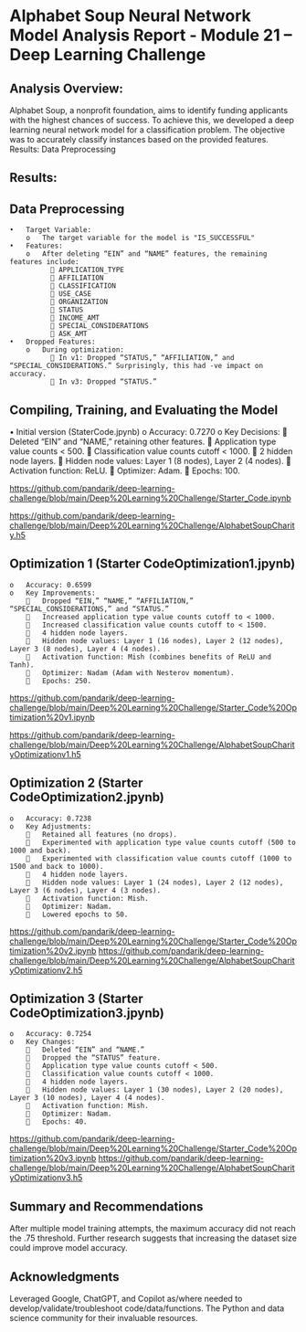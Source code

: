 # Alphabet Soup Neural Network Model Analysis Report - Module 21 – Deep Learning Challenge


## Analysis Overview:
Alphabet Soup, a nonprofit foundation, aims to identify funding applicants with the highest chances of success. To achieve this, we developed a deep learning neural network model for a classification problem. The objective was to accurately classify instances based on the provided features.
Results: Data Preprocessing


## Results: 
## Data Preprocessing
    •	Target Variable:
        o	The target variable for the model is "IS_SUCCESSFUL"
    •	Features:
        o	After deleting “EIN” and “NAME” features, the remaining features include:
              	APPLICATION_TYPE
              	AFFILIATION
              	CLASSIFICATION
              	USE_CASE
              	ORGANIZATION
              	STATUS
              	INCOME_AMT
              	SPECIAL_CONSIDERATIONS
              	ASK_AMT
    •	Dropped Features:
        o	During optimization:
              	In v1: Dropped “STATUS,” “AFFILIATION,” and “SPECIAL_CONSIDERATIONS.” Surprisingly, this had -ve impact on accuracy.
              	In v3: Dropped “STATUS.”
## Compiling, Training, and Evaluating the Model
•	Initial version (StaterCode.jpynb)
    o	Accuracy: 0.7270
    o	Key Decisions:
        	Deleted “EIN” and “NAME,” retaining other features.
        	Application type value counts < 500.
        	Classification value counts cutoff < 1000.
        	2 hidden node layers.
        	Hidden node values: Layer 1 (8 nodes), Layer 2 (4 nodes).
        	Activation function: ReLU.
        	Optimizer: Adam.
        	Epochs: 100.

https://github.com/pandarik/deep-learning-challenge/blob/main/Deep%20Learning%20Challenge/Starter_Code.ipynb

https://github.com/pandarik/deep-learning-challenge/blob/main/Deep%20Learning%20Challenge/AlphabetSoupCharity.h5



## Optimization 1 (Starter CodeOptimization1.jpynb)
    o	Accuracy: 0.6599
    o	Key Improvements:
        	Dropped “EIN,” “NAME,” “AFFILIATION,” “SPECIAL_CONSIDERATIONS,” and “STATUS.”
        	Increased application type value counts cutoff to < 1000.
        	Increased classification value counts cutoff to < 1500.
        	4 hidden node layers.
        	Hidden node values: Layer 1 (16 nodes), Layer 2 (12 nodes), Layer 3 (8 nodes), Layer 4 (4 nodes).
        	Activation function: Mish (combines benefits of ReLU and Tanh).
        	Optimizer: Nadam (Adam with Nesterov momentum).
        	Epochs: 250.

https://github.com/pandarik/deep-learning-challenge/blob/main/Deep%20Learning%20Challenge/Starter_Code%20Optimization%20v1.ipynb

https://github.com/pandarik/deep-learning-challenge/blob/main/Deep%20Learning%20Challenge/AlphabetSoupCharityOptimizationv1.h5

## Optimization 2 (Starter CodeOptimization2.jpynb)
    o	Accuracy: 0.7238
    o	Key Adjustments:
        	Retained all features (no drops).
        	Experimented with application type value counts cutoff (500 to 1000 and back).
        	Experimented with classification value counts cutoff (1000 to 1500 and back to 1000).
        	4 hidden node layers.
        	Hidden node values: Layer 1 (24 nodes), Layer 2 (12 nodes), Layer 3 (6 nodes), Layer 4 (3 nodes).
        	Activation function: Mish.
        	Optimizer: Nadam.
        	Lowered epochs to 50.

https://github.com/pandarik/deep-learning-challenge/blob/main/Deep%20Learning%20Challenge/Starter_Code%20Optimization%20v2.ipynb
https://github.com/pandarik/deep-learning-challenge/blob/main/Deep%20Learning%20Challenge/AlphabetSoupCharityOptimizationv2.h5

## Optimization 3 (Starter CodeOptimization3.jpynb)
    o	Accuracy: 0.7254
    o	Key Changes:
        	Deleted “EIN” and “NAME.”
        	Dropped the “STATUS” feature.
        	Application type value counts cutoff < 500.
        	Classification value counts cutoff < 1000.
        	4 hidden node layers.
        	Hidden node values: Layer 1 (30 nodes), Layer 2 (20 nodes), Layer 3 (10 nodes), Layer 4 (4 nodes).
        	Activation function: Mish.
        	Optimizer: Nadam.
        	Epochs: 40.

https://github.com/pandarik/deep-learning-challenge/blob/main/Deep%20Learning%20Challenge/Starter_Code%20Optimization%20v3.ipynb
https://github.com/pandarik/deep-learning-challenge/blob/main/Deep%20Learning%20Challenge/AlphabetSoupCharityOptimizationv3.h5


## Summary and Recommendations
After multiple model training attempts, the maximum accuracy did not reach the .75 threshold. Further research suggests that increasing the dataset size could improve model accuracy.


## Acknowledgments
Leveraged Google, ChatGPT, and Copilot as/where needed to develop/validate/troubleshoot code/data/functions. The Python and data science community for their invaluable resources.
